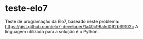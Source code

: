 # teste-elo7

Teste de programação da Elo7, baseado neste problema: https://gist.github.com/elo7-developer/1a40c96a5d062b69f02c
A linguagem utilizada para a solução é o Python.
